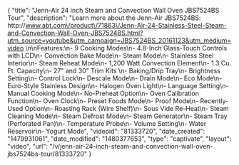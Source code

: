 {
    "title": "Jenn-Air 24 inch Steam and Convection Wall Oven JBS7524BS Tour",
    "description": "Learn more about the Jenn-Air JBS7524BS: http:\/\/www.abt.com\/product\/71863\/Jenn-Air-24-Stainless-Steel-Steam-and-Convection-Wall-Oven-JBS7524BS.html?utm_source=youtube&utm_campaign=JBS7524BS_20161123&utm_medium=video \n\nFeatures:\n- 9 Cooking Modes\n- 4.8-Inch Glass-Touch Controls with LCD\n- Convection Bake Mode\n- Steam Mode\n- Stainless Steel Interior\n- Steam Reheat Mode\n- 1,200 Watt Convection Element\n- 1.3 Cu. Ft. Capacity\n- 27\" and 30\" Trim Kits \n- Baking\/Drip Tray\n- Brightness Setting\n- Control Lock\n- Descale Mode\n- Drain Mode\n- Eco Mode\n- Euro-Style Stainless Design\n- Halogen Oven Light\n- Language Setting\n- Manual Cooking Mode\n- No-Preheat Option\n- Oven Calibration Function\n- Oven Clock\n- Preset Foods Mode\n- Proof Mode\n- Recently-Used Option\n- Roasting Rack (Wire Shelf)\n- Sous Vide Re-Heat\n- Steam Cleaning Mode\n- Steam Defrost Mode\n- Steam Generator\n- Steam Tray (Perforated Pan)\n- Temperature Probe\n- Volume Setting\n- Water Reservoir\n- Yogurt Mode",
    "videoid": "81333720",
    "date_created": "1479931061",
    "date_modified": "1480377653",
    "type": "captivate",
    "layout": "video",
    "url": "\/v\/jenn-air-24-inch-steam-and-convection-wall-oven-jbs7524bs-tour\/81333720"
}